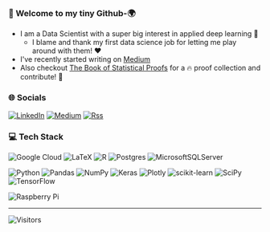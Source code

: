 ### 👋 Welcome to my tiny Github-🌍

- I am a Data Scientist with a super big interest in applied deep learning 🎢 
  - I blame and thank my first data science job for letting me play around with them! :heart:
- I've recently started writing on [Medium](https://medium.com/@majapavlo)
- Also checkout [The Book of Statistical Proofs](https://statproofbook.github.io/I/ToC) for a 🔥 proof collection and contribute! 👀

<!-- update permalink when wanting to change the svg displays (not using permalinks anymore now!) -->
<!-- <img align="left" width="390" alt="🌱" src="https://github.com/majapavlo/majapavlo/blob/main/achievements.svg"> -->
<!-- <img align="left" width="400" alt="💞️" src="https://github.com/majapavlo/majapavlo/blob/main/metrics.plugin.topics.icons.svg"> -->

### 🌐 Socials
<!-- https://shields.io/ -->
[![LinkedIn](https://img.shields.io/badge/LinkedIn-%230077B5.svg?logo=linkedin&logoColor=white)](https://linkedin.com/in/maja-pavlovic) [![Medium](https://img.shields.io/badge/Medium-12100E?logo=medium&logoColor=white)](https://medium.com/@majapavlo) [![Rss](https://img.shields.io/badge/rss-ff69b4?style=flat&logo=rss&logoColor=white)](https://majapavlo.github.io/blog/) <!-- https://majapavlo.github.io/blog/feed.xml -->
<!--[![Blog](https://img.shields.io/badge/blogger-ff69b4.svg?logo=blogger&logoColor=white)](https://majapavlo.github.io/blog/) -->


### 💻 Tech Stack
![Google Cloud](https://img.shields.io/badge/Google%20Cloud-%234285F4.svg?style=flat&logo=google-cloud&logoColor=white) ![LaTeX](https://img.shields.io/badge/latex-%23008080.svg?style=flat&logo=latex&logoColor=white) ![R](https://img.shields.io/badge/r-%23276DC3.svg?style=flat&logo=r&logoColor=white) ![Postgres](https://img.shields.io/badge/postgres-%23316192.svg?style=flat&logo=postgresql&logoColor=white) ![MicrosoftSQLServer](https://img.shields.io/badge/Microsoft%20SQL%20Sever-CC2927?style=flat&logo=microsoft%20sql%20server&logoColor=white)

![Python](https://img.shields.io/badge/python-3670A0?style=flat&logo=python&logoColor=ffdd54) ![Pandas](https://img.shields.io/badge/pandas-%23150458.svg?style=flat&logo=pandas&logoColor=white) ![NumPy](https://img.shields.io/badge/numpy-%23013243.svg?style=flat&logo=numpy&logoColor=white) ![Keras](https://img.shields.io/badge/Keras-%23D00000.svg?style=flat&logo=Keras&logoColor=white) ![Plotly](https://img.shields.io/badge/Plotly-%233F4F75.svg?style=flat&logo=plotly&logoColor=white) ![scikit-learn](https://img.shields.io/badge/scikit--learn-%23F7931E.svg?style=flat&logo=scikit-learn&logoColor=white) ![SciPy](https://img.shields.io/badge/SciPy-%230C55A5.svg?style=flat&logo=scipy&logoColor=%white) ![TensorFlow](https://img.shields.io/badge/TensorFlow-%23FF6F00.svg?style=flat&logo=TensorFlow&logoColor=white)

<!-- ![Windows](https://img.shields.io/badge/Windows-0078D6?style=flat&logo=windows&logoColor=white) ![macOS](https://img.shields.io/badge/mac%20os-141413?style=flat&logo=macos&logoColor=F0F0F0) ![Ubuntu](https://img.shields.io/badge/Ubuntu-E95420?style=flat&logo=ubuntu&logoColor=white) -->

![Raspberry Pi](https://img.shields.io/badge/-RaspberryPi-C51A4A?style=flat&logo=Raspberry-Pi) 
<!-- ![Brave](https://img.shields.io/badge/Brave-FB542B?style=flat&logo=Brave&logoColor=white) -->
<!-- ![PyTorch](https://img.shields.io/badge/PyTorch-%23EE4C2C.svg?style=flat&logo=PyTorch&logoColor=white)  -->
<!-- ![Heroku](https://img.shields.io/badge/heroku-%23430098.svg?style=flat&logo=heroku&logoColor=white)  -->
<!-- ![MySQL](https://img.shields.io/badge/mysql-%2300f.svg?style=flat&logo=mysql&logoColor=white)  -->
<!-- ![Arduino](https://img.shields.io/badge/-Arduino-00979D?style=flat&logo=Arduino&logoColor=white) ![Trello](https://img.shields.io/badge/Trello-%23026AA7.svg?style=flat&logo=Trello&logoColor=white)  -->
<!-- ![CSS3](https://img.shields.io/badge/css3-%231572B6.svg?style=flat&logo=css3&logoColor=white) ![HTML5](https://img.shields.io/badge/html5-%23E34F26.svg?style=flat&logo=html5&logoColor=white) ![Java](https://img.shields.io/badge/java-%23ED8B00.svg?style=flat&logo=java&logoColor=white) ![Markdown](https://img.shields.io/badge/markdown-%23000000.svg?style=flat&logo=markdown&logoColor=white) -->

<!-- ### 📊 GitHub Stats :
![](https://github-readme-stats.vercel.app/api?username=majapavlo&theme=omni&hide_border=true&include_all_commits=false&count_private=true)<br/>
![](https://github-readme-streak-stats.herokuapp.com/?user=majapavlo&theme=omni&hide_border=true)<br/>
![](https://github-readme-stats.vercel.app/api/top-langs/?username=majapavlo&theme=omni&hide_border=true&include_all_commits=false&count_private=true&layout=compact)
 -->
<!-- ### 🏆 GitHub Trophies
![](https://github-profile-trophy.vercel.app/?username=majapavlo&theme=dracula&no-frame=true&no-bg=true&margin-w=4) -->


---
<!-- [![](https://visitcount.itsvg.in/api?id=majapavlo&icon=5&color=12)](https://visitcount.itsvg.in) -->

<!--  <a href="https://visitcount.itsvg.in">
  <img src="https://visitcount.itsvg.in/api?id=majapavlo&label=&color=12&icon=5&pretty=true" />
</a> -->

![Visitors](https://visitor-badge-reloaded.herokuapp.com/badge?page_id=majapavlo.majapavlo&lcolor=262626&color=fcfafa&text=Visitors&cache=on) 

<!-- Mithilfe von https://gprm.itsvg.in/ erstellt -->

<!---
- I'm interested in applied deep learning 🎢
- 👀 I’m interested in ...
- 🌱 I’m currently learning ...
- 💞️ I’m looking to collaborate on ...
- 📫 How to reach me ..
ma-pavlo/ma-pavlo is a ✨ special ✨ repository because its `README.md` (this file) appears on your GitHub profile.
You can click the Preview link to take a look at your changes.
--->
